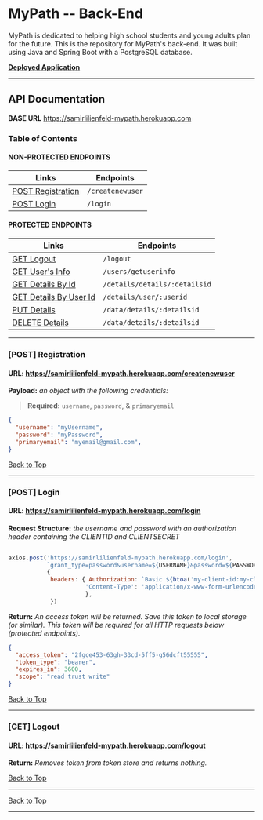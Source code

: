 # MyPath -- Back-End

MyPath is dedicated to helping high school students and young adults plan for the future. This is the repository for MyPath's back-end. It was built using Java and Spring Boot with a PostgreSQL database. 

[**Deployed Application**](https://www.getmypathapp.com)

---

## **API Documentation**

**BASE URL** https://samirlilienfeld-mypath.herokuapp.com

### **Table of Contents**

#### NON-PROTECTED ENDPOINTS

| Links                                   | Endpoints            |
| ----------------------------------------| ---------------------|
| [POST Registration](#post-registration) | `/createnewuser`     |
| [POST Login](#post-login)               | `/login`             |

#### PROTECTED ENDPOINTS

| Links                                             | Endpoints                     |
|---------------------------------------------------|-------------------------------|
| [GET Logout](#get-logout)                         | `/logout`                     |
| [GET User's Info](#get-user-info)                 | `/users/getuserinfo`          |
| [GET Details By Id](#get-details-by-id)           | `/details/details/:detailsid` |
| [GET Details By User Id](#get-details-by-user-id) | `/details/user/:userid`       |
| [PUT Details](#put-details)                       | `/data/details/:detailsid`    |
| [DELETE Details](#delete-details)                 | `/data/details/:detailsid`    |

---

### [POST] Registration

#### URL: https://samirlilienfeld-mypath.herokuapp.com/createnewuser

**Payload:** _an object with the following credentials:_

> **Required:** `username`, `password`, & `primaryemail`

```json
{
  "username": "myUsername",
  "password": "myPassword",
  "primaryemail": "myemail@gmail.com",
}
```
[Back to Top](#table-of-contents)

---

### [POST] Login

#### URL: https://samirlilienfeld-mypath.herokuapp.com/login

**Request Structure:** _the username and password with an authorization header containing the CLIENTID and CLIENTSECRET_

```javascript

axios.post('https://samirlilienfeld-mypath.herokuapp.com/login', 
           `grant_type=password&username=${USERNAME}&password=${PASSWORD}`, 
           {
            headers: { Authorization: `Basic ${btoa('my-client-id:my-client-secret')}`,
                      'Content-Type': 'application/x-www-form-urlencoded'
                      },
            })
```

**Return:** _An access token will be returned. Save this token to local storage (or similar). This token will be required for all HTTP requests below (protected endpoints)._

```json
{
  "access_token": "2fgce453-63gh-33cd-5ff5-g56dcft55555",
  "token_type": "bearer",
  "expires_in": 3600,
  "scope": "read trust write"
}
```

[Back to Top](#table-of-contents)

---

### [GET] Logout

#### URL: https://samirlilienfeld-mypath.herokuapp.com/logout

**Return:** _Removes token from token store and returns nothing._

[Back to Top](#table-of-contents)

---


[Back to Top](#table-of-contents)

---

